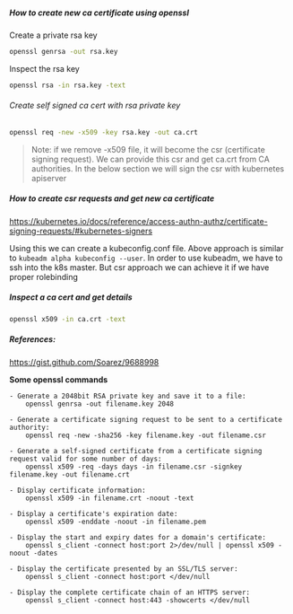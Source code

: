##### How to create new ca certificate using openssl
Create a private rsa key
```sh
openssl genrsa -out rsa.key
```
Inspect the rsa key
```sh
openssl rsa -in rsa.key -text
```

###### Create self signed ca cert with rsa private key
```sh
openssl req -new -x509 -key rsa.key -out ca.crt
```

> Note: if we remove -x509 file, it will become the csr (certificate signing request). We can provide this csr and get ca.crt from CA authorities. In the below section we will sign the csr with kubernetes apiserver

##### How to create csr requests and get new ca certificate
https://kubernetes.io/docs/reference/access-authn-authz/certificate-signing-requests/#kubernetes-signers

Using this we can create a kubeconfig.conf file.
Above approach is similar to `kubeadm alpha kubeconfig --user`. In order to use kubeadm, we have to ssh into the k8s master. But csr approach we can achieve it if we have proper rolebinding

##### Inspect a ca cert and get details
```sh
openssl x509 -in ca.crt -text
```

##### References: 
https://gist.github.com/Soarez/9688998

**Some openssl commands**
```
- Generate a 2048bit RSA private key and save it to a file:
    openssl genrsa -out filename.key 2048

- Generate a certificate signing request to be sent to a certificate authority:
    openssl req -new -sha256 -key filename.key -out filename.csr

- Generate a self-signed certificate from a certificate signing request valid for some number of days:
    openssl x509 -req -days days -in filename.csr -signkey filename.key -out filename.crt

- Display certificate information:
    openssl x509 -in filename.crt -noout -text

- Display a certificate's expiration date:
    openssl x509 -enddate -noout -in filename.pem

- Display the start and expiry dates for a domain's certificate:
    openssl s_client -connect host:port 2>/dev/null | openssl x509 -noout -dates

- Display the certificate presented by an SSL/TLS server:
    openssl s_client -connect host:port </dev/null

- Display the complete certificate chain of an HTTPS server:
    openssl s_client -connect host:443 -showcerts </dev/null
```
